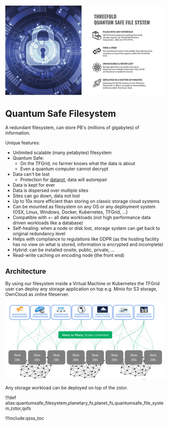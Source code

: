 <!-- ![](img/filesystem_abstract.jpg) -->

![](img/qsss_intro_.jpg)

# Quantum Safe Filesystem

A redundant filesystem, can store PB's (millions of gigabytes) of information.

Unique features:

- Unlimited scalable (many petabytes) filesystem
- Quantum Safe:
  - On the TFGrid, no farmer knows what the data is about
  - Even a quantum computer cannot decrypt
- Data can't be lost
  - Protection for [datarot](datarot), data will autorepair
- Data is kept for ever
- Data is dispersed over multiple sites
- Sites can go down, data not lost
- Up to 10x more efficient than storing on classic storage cloud systems
- Can be mounted as filesystem on any OS or any deployment system (OSX, Linux, Windows, Docker, Kubernetes, TFGrid, ...)
- Compatible with +- all data workloads (not high performance data driven workloads like a database)
- Self-healing: when a node or disk lost, storage system can get back to original redundancy level
- Helps with compliance to regulations like GDPR (as the hosting facility has no view on what is stored, information is encrypted and incomplete)
- Hybrid: can be installed onsite, public, private, ...
- Read-write caching on encoding node (the front end)


## Architecture

By using our filesystem inside a Virtual Machine or Kubernetes the TFGrid user can deploy any storage application on top e.g. Minio for S3 storage, OwnCloud as online fileserver.

![](img/qsstorage_architecture.jpg)

Any storage workload can be deployed on top of the zstor.

!!!def alias:quantumsafe_filesystem,planetary_fs,planet_fs,quantumsafe_file_system,zstor,qsfs

!!!include:qsss_toc